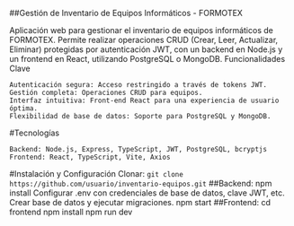 ##Gestión de Inventario de Equipos Informáticos - FORMOTEX

Aplicación web para gestionar el inventario de equipos informáticos de FORMOTEX. Permite realizar operaciones CRUD (Crear, Leer, Actualizar, Eliminar) protegidas por autenticación JWT, con un backend en Node.js y un frontend en React, utilizando PostgreSQL o MongoDB.
Funcionalidades Clave

    Autenticación segura: Acceso restringido a través de tokens JWT.
    Gestión completa: Operaciones CRUD para equipos.
    Interfaz intuitiva: Front-end React para una experiencia de usuario óptima.
    Flexibilidad de base de datos: Soporte para PostgreSQL y MongoDB.

#Tecnologías

    Backend: Node.js, Express, TypeScript, JWT, PostgreSQL, bcryptjs
    Frontend: React, TypeScript, Vite, Axios

#Instalación y Configuración
    Clonar:
    ```
    git clone https://github.com/usuario/inventario-equipos.git
    ```
    ##Backend:
        npm install
        Configurar .env con credenciales de base de datos, clave JWT, etc.
        Crear base de datos y ejecutar migraciones.
        npm start
    ##Frontend:
        cd frontend
        npm install
        npm run dev